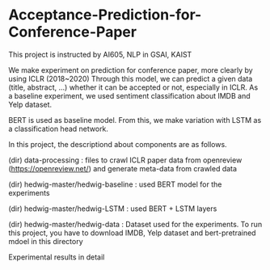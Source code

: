 # Acceptance-Prediction-for-Conference-Paper

This project is instructed by AI605, NLP in GSAI, KAIST

We make experiment on prediction for conference paper, more clearly by using ICLR (2018~2020)
Through this model, we can predict a given data (title, abstract, ...) whether it can be accepted or not, especially in ICLR.
As a baseline experiment, we used sentiment classification about IMDB and Yelp dataset.

BERT is used as baseline model. From this, we make variation with LSTM as a classification head network.

In this project, the descriptiond about components are as follows.

(dir) data-processing : files to crawl ICLR paper data from openreview (https://openreview.net/) and generate meta-data from crawled data

(dir) hedwig-master/hedwig-baseline : used BERT model for the experiments

(dir) hedwig-master/hedwig-LSTM : used BERT + LSTM layers

(dir) hedwig-master/hedwig-data : Dataset used for the experiments. To run this project, you have to download IMDB, Yelp dataset and bert-pretrained mdoel in this directory

Experimental results in detail
